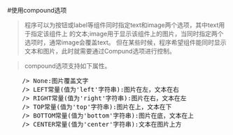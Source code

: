 #使用compound选项
> 程序可以为按钮或label等组件同时指定text和image两个选项，其中text用于指定该组件上
  的文本;image用于显示该组件上的图片，当同时指定两个选项时，通常image会覆盖text。
  但在某些时候，程序希望组件能同时显示文本和图片，此时就需要通过Compund选项进行控制。

> compound选项支持如下属性。
<pre>
    /> None:图片覆盖文字
    /> LEFT常量(值为'left'字符串):图片在左，文本在右
    /> RIGHT常量(值为'right'字符串):图片在右，文本在左
    /> TOP常量(值为'top'字符串):图片在上，文本在下
    /> BOTTOM常量(值为'bottom'字符串):图片在底，文本在上
    /> CENTER常量(值为'center'字符串):文本在图片上方
</pre>
